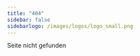 ```yaml
---
title: "404"
sidebar: false
sidebarlogo: /images/logos/logo_small.png
---
```


Seite nicht gefunden
